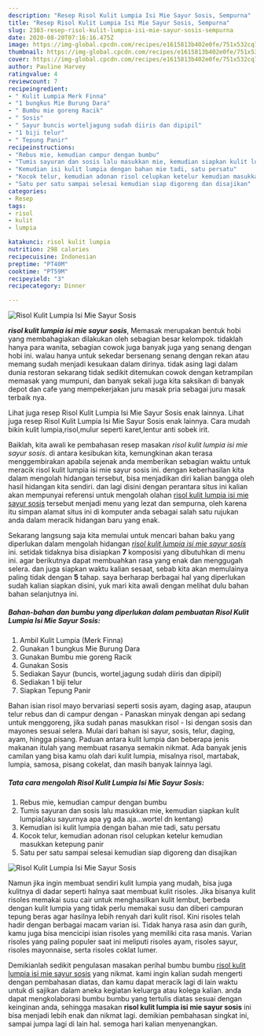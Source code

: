 ```yaml
---
description: "Resep Risol Kulit Lumpia Isi Mie Sayur Sosis, Sempurna"
title: "Resep Risol Kulit Lumpia Isi Mie Sayur Sosis, Sempurna"
slug: 2383-resep-risol-kulit-lumpia-isi-mie-sayur-sosis-sempurna
date: 2020-08-20T07:16:16.475Z
image: https://img-global.cpcdn.com/recipes/e1615813b402e0fe/751x532cq70/risol-kulit-lumpia-isi-mie-sayur-sosis-foto-resep-utama.jpg
thumbnail: https://img-global.cpcdn.com/recipes/e1615813b402e0fe/751x532cq70/risol-kulit-lumpia-isi-mie-sayur-sosis-foto-resep-utama.jpg
cover: https://img-global.cpcdn.com/recipes/e1615813b402e0fe/751x532cq70/risol-kulit-lumpia-isi-mie-sayur-sosis-foto-resep-utama.jpg
author: Pauline Harvey
ratingvalue: 4
reviewcount: 7
recipeingredient:
- " Kulit Lumpia Merk Finna"
- "1 bungkus Mie Burung Dara"
- " Bumbu mie goreng Racik"
- " Sosis"
- " Sayur buncis worteljagung sudah diiris dan dipipil"
- "1 biji telur"
- " Tepung Panir"
recipeinstructions:
- "Rebus mie, kemudian campur dengan bumbu"
- "Tumis sayuran dan sosis lalu masukkan mie, kemudian siapkan kulit lumpia(aku sayurnya apa yg ada aja...wortel dn kentang)"
- "Kemudian isi kulit lumpia dengan bahan mie tadi, satu persatu"
- "Kocok telur, kemudian adonan risol celupkan ketelur kemudian masukkan ketepung panir"
- "Satu per satu sampai selesai kemudian siap digoreng dan disajikan"
categories:
- Resep
tags:
- risol
- kulit
- lumpia

katakunci: risol kulit lumpia 
nutrition: 298 calories
recipecuisine: Indonesian
preptime: "PT40M"
cooktime: "PT59M"
recipeyield: "3"
recipecategory: Dinner

---
```



![Risol Kulit Lumpia Isi Mie Sayur Sosis](https://img-global.cpcdn.com/recipes/e1615813b402e0fe/751x532cq70/risol-kulit-lumpia-isi-mie-sayur-sosis-foto-resep-utama.jpg)

<b><i>risol kulit lumpia isi mie sayur sosis</i></b>, Memasak merupakan bentuk hobi yang membahagiakan dilakukan oleh sebagian besar kelompok. tidaklah hanya para wanita, sebagian cowok juga banyak juga yang senang dengan hobi ini. walau hanya untuk sekedar bersenang senang dengan rekan atau memang sudah menjadi kesukaan dalam dirinya. tidak asing lagi dalam dunia restoran sekarang tidak sedikit ditemukan cowok dengan ketrampilan memasak yang mumpuni, dan banyak sekali juga kita saksikan di banyak depot dan cafe yang mempekerjakan juru masak pria sebagai juru masak terbaik nya.

Lihat juga resep Risol Kulit Lumpia Isi Mie Sayur Sosis enak lainnya. Lihat juga resep Risol Kulit Lumpia Isi Mie Sayur Sosis enak lainnya. Cara mudah bikin kulit lumpia,risol,mulur seperti karet,lentur anti sobek irit.

Baiklah, kita awali ke pembahasan resep masakan <i>risol kulit lumpia isi mie sayur sosis</i>. di antara kesibukan kita, kemungkinan akan terasa menggembirakan apabila sejenak anda memberikan sebagian waktu untuk meracik risol kulit lumpia isi mie sayur sosis ini. dengan keberhasilan kita dalam mengolah hidangan tersebut, bisa menjadikan diri kalian bangga oleh hasil hidangan kita sendiri. dan lagi disini dengan perantara situs ini kalian akan mempunyai referensi untuk mengolah olahan <u>risol kulit lumpia isi mie sayur sosis</u> tersebut menjadi menu yang lezat dan sempurna, oleh karena itu simpan alamat situs ini di komputer anda sebagai salah satu rujukan anda dalam meracik hidangan baru yang enak.


Sekarang langsung saja kita memulai untuk mencari bahan baku yang diperlukan dalam mengolah hidangan <u><i>risol kulit lumpia isi mie sayur sosis</i></u> ini. setidak tidaknya bisa disiapkan <b>7</b> komposisi yang dibutuhkan di menu ini. agar berikutnya dapat membuahkan rasa yang enak dan menggugah selera. dan juga siapkan waktu kalian sesaat, sebab kita akan memulainya paling tidak dengan <b>5</b> tahap. saya berharap berbagai hal yang diperlukan sudah kalian siapkan disini, yuk mari kita awali dengan melihat dulu bahan bahan selanjutnya ini.

<!--inarticleads1-->

##### Bahan-bahan dan bumbu yang diperlukan dalam pembuatan Risol Kulit Lumpia Isi Mie Sayur Sosis:

1. Ambil  Kulit Lumpia (Merk Finna)
1. Gunakan 1 bungkus Mie Burung Dara
1. Gunakan  Bumbu mie goreng Racik
1. Gunakan  Sosis
1. Sediakan  Sayur (buncis, wortel,jagung sudah diiris dan dipipil)
1. Sediakan 1 biji telur
1. Siapkan  Tepung Panir


Bahan isian risol mayo bervariasi seperti sosis ayam, daging asap, ataupun telur rebus dan di campur dengan - Panaskan minyak dengan api sedang untuk menggoreng, jika sudah panas masukkan risol - Isi dengan sosis dan mayones sesuai selera. Mulai dari bahan isi sayur, sosis, telur, daging, ayam, hingga pisang. Paduan antara kulit lumpia dan beberapa jenis makanan itulah yang membuat rasanya semakin nikmat. Ada banyak jenis camilan yang bisa kamu olah dari kulit lumpia, misalnya risol, martabak, lumpia, samosa, pisang cokelat, dan masih banyak lainnya lagi. 

<!--inarticleads2-->

##### Tata cara mengolah Risol Kulit Lumpia Isi Mie Sayur Sosis:

1. Rebus mie, kemudian campur dengan bumbu
1. Tumis sayuran dan sosis lalu masukkan mie, kemudian siapkan kulit lumpia(aku sayurnya apa yg ada aja...wortel dn kentang)
1. Kemudian isi kulit lumpia dengan bahan mie tadi, satu persatu
1. Kocok telur, kemudian adonan risol celupkan ketelur kemudian masukkan ketepung panir
1. Satu per satu sampai selesai kemudian siap digoreng dan disajikan
<img src="//assets-global.cpcdn.com/assets/icons/button_play-2c75c40dde080a61004c1f40b05d8f140eaff45d7e9e6481dc71c63d2e7c4909.png" alt="Risol Kulit Lumpia Isi Mie Sayur Sosis">

Namun jika ingin membuat sendiri kulit lumpia yang mudah, bisa juga kulitnya di dadar seperti halnya saat membuat kulit risoles. Jika bisanya kulit risoles memakai susu cair untuk menghasilkan kulit lembut, berbeda dengan kulit lumpia yang tidak perlu memakai susu dan diberi campuran tepung beras agar hasilnya lebih renyah dari kulit risol. Kini risoles telah hadir dengan berbagai macam varian isi. Tidak hanya rasa asin dan gurih, kamu juga bisa mencicipi isian risoles yang memiliki cita rasa manis. Varian risoles yang paling populer saat ini meliputi risoles ayam, risoles sayur, risoles mayonnaise, serta risoles coklat lumer. 

Demikianlah sedikit pengulasan masakan perihal bumbu bumbu <u>risol kulit lumpia isi mie sayur sosis</u> yang nikmat. kami ingin kalian sudah mengerti dengan pembahasan diatas, dan kamu dapat meracik lagi di lain waktu untuk di sajikan dalam aneka kegiatan keluarga atau kolega kalian. anda dapat mengkolaborasi bumbu bumbu yang tertulis diatas sesuai dengan keinginan anda, sehingga masakan <b>risol kulit lumpia isi mie sayur sosis</b> ini bisa menjadi lebih enak dan nikmat lagi. demikian pembahasan singkat ini, sampai jumpa lagi di lain hal. semoga hari kalian menyenangkan.
